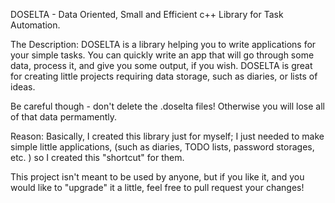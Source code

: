 DOSELTA - Data Oriented, Small and Efficient c++ Library for Task Automation.

The Description: DOSELTA is a library helping you to write applications for your simple tasks. You
can quickly write an app that will go through some data, process it, and give you some output, if
you wish. DOSELTA is great for creating little projects requiring data storage, such as diaries,
or lists of ideas.

Be careful though - don't delete the .doselta files! Otherwise you will lose all of that data
permamently.

Reason: Basically, I created this library just for myself; I just needed to make simple little
applications, (such as diaries, TODO lists, password storages, etc. ) so I created this "shortcut"
for them.

This project isn't meant to be used by anyone, but if you like it, and you would like to "upgrade"
it a little, feel free to pull request your changes!
